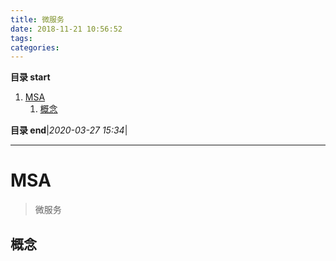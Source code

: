 ```yaml
---
title: 微服务
date: 2018-11-21 10:56:52
tags: 
categories: 
---
```


**目录 start**
 
1. [MSA](#msa)
    1. [概念](#概念)

**目录 end**|_2020-03-27 15:34_|
****************************************
# MSA
> 微服务

## 概念


